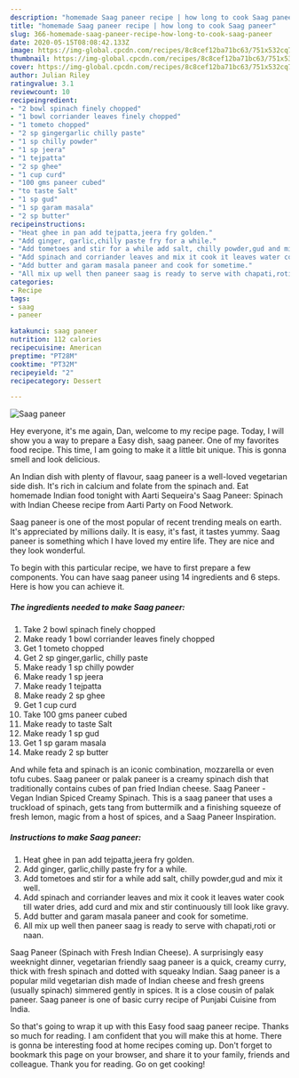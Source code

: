 ```yaml
---
description: "homemade Saag paneer recipe | how long to cook Saag paneer"
title: "homemade Saag paneer recipe | how long to cook Saag paneer"
slug: 366-homemade-saag-paneer-recipe-how-long-to-cook-saag-paneer
date: 2020-05-15T08:08:42.133Z
image: https://img-global.cpcdn.com/recipes/8c8cef12ba71bc63/751x532cq70/saag-paneer-recipe-main-photo.jpg
thumbnail: https://img-global.cpcdn.com/recipes/8c8cef12ba71bc63/751x532cq70/saag-paneer-recipe-main-photo.jpg
cover: https://img-global.cpcdn.com/recipes/8c8cef12ba71bc63/751x532cq70/saag-paneer-recipe-main-photo.jpg
author: Julian Riley
ratingvalue: 3.1
reviewcount: 10
recipeingredient:
- "2 bowl spinach finely chopped"
- "1 bowl corriander leaves finely chopped"
- "1 tometo chopped"
- "2 sp gingergarlic chilly paste"
- "1 sp chilly powder"
- "1 sp jeera"
- "1 tejpatta"
- "2 sp ghee"
- "1 cup curd"
- "100 gms paneer cubed"
- "to taste Salt"
- "1 sp gud"
- "1 sp garam masala"
- "2 sp butter"
recipeinstructions:
- "Heat ghee in pan add tejpatta,jeera fry golden."
- "Add ginger, garlic,chilly paste fry for a while."
- "Add tometoes and stir for a while add salt, chilly powder,gud and mix it well."
- "Add spinach and corriander leaves and mix it cook it leaves water cook till water dries, add curd and mix and stir continuously till look like gravy."
- "Add butter and garam masala paneer and cook for sometime."
- "All mix up well then paneer saag is ready to serve with chapati,roti or naan."
categories:
- Recipe
tags:
- saag
- paneer

katakunci: saag paneer 
nutrition: 112 calories
recipecuisine: American
preptime: "PT28M"
cooktime: "PT32M"
recipeyield: "2"
recipecategory: Dessert

---
```



![Saag paneer](https://img-global.cpcdn.com/recipes/8c8cef12ba71bc63/751x532cq70/saag-paneer-recipe-main-photo.jpg)

Hey everyone, it's me again, Dan, welcome to my recipe page. Today, I will show you a way to prepare a Easy dish, saag paneer. One of my favorites food recipe. This time, I am going to make it a little bit unique. This is gonna smell and look delicious.

An Indian dish with plenty of flavour, saag paneer is a well-loved vegetarian side dish. It&#39;s rich in calcium and folate from the spinach and. Eat homemade Indian food tonight with Aarti Sequeira&#39;s Saag Paneer: Spinach with Indian Cheese recipe from Aarti Party on Food Network.

Saag paneer is one of the most popular of recent trending meals on earth. It's appreciated by millions daily. It is easy, it's fast, it tastes yummy. Saag paneer is something which I have loved my entire life. They are nice and they look wonderful.


To begin with this particular recipe, we have to first prepare a few components. You can have saag paneer using 14 ingredients and 6 steps. Here is how you can achieve it.

<!--inarticleads1-->

##### The ingredients needed to make Saag paneer:

1. Take 2 bowl spinach finely chopped
1. Make ready 1 bowl corriander leaves finely chopped
1. Get 1 tometo chopped
1. Get 2 sp ginger,garlic, chilly paste
1. Make ready 1 sp chilly powder
1. Make ready 1 sp jeera
1. Make ready 1 tejpatta
1. Make ready 2 sp ghee
1. Get 1 cup curd
1. Take 100 gms paneer cubed
1. Make ready to taste Salt
1. Make ready 1 sp gud
1. Get 1 sp garam masala
1. Make ready 2 sp butter


And while feta and spinach is an iconic combination, mozzarella or even tofu cubes. Saag paneer or palak paneer is a creamy spinach dish that traditionally contains cubes of pan fried Indian cheese. Saag Paneer - Vegan Indian Spiced Creamy Spinach. This is a saag paneer that uses a truckload of spinach, gets tang from buttermilk and a finishing squeeze of fresh lemon, magic from a host of spices, and a Saag Paneer Inspiration. 

<!--inarticleads2-->

##### Instructions to make Saag paneer:

1. Heat ghee in pan add tejpatta,jeera fry golden.
1. Add ginger, garlic,chilly paste fry for a while.
1. Add tometoes and stir for a while add salt, chilly powder,gud and mix it well.
1. Add spinach and corriander leaves and mix it cook it leaves water cook till water dries, add curd and mix and stir continuously till look like gravy.
1. Add butter and garam masala paneer and cook for sometime.
1. All mix up well then paneer saag is ready to serve with chapati,roti or naan.


Saag Paneer (Spinach with Fresh Indian Cheese). A surprisingly easy weeknight dinner, vegetarian friendly saag paneer is a quick, creamy curry, thick with fresh spinach and dotted with squeaky Indian. Saag paneer is a popular mild vegetarian dish made of Indian cheese and fresh greens (usually spinach) simmered gently in spices. It is a close cousin of palak paneer. Saag paneer is one of basic curry recipe of Punjabi Cuisine from India. 

So that's going to wrap it up with this Easy food saag paneer recipe. Thanks so much for reading. I am confident that you will make this at home. There is gonna be interesting food at home recipes coming up. Don't forget to bookmark this page on your browser, and share it to your family, friends and colleague. Thank you for reading. Go on get cooking!
